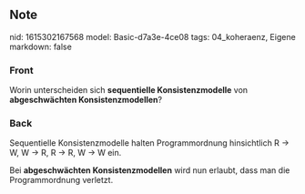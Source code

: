 ## Note
nid: 1615302167568
model: Basic-d7a3e-4ce08
tags: 04_koheraenz, Eigene
markdown: false

### Front
Worin unterscheiden sich <b>sequentielle Konsistenzmodelle</b> von <b>abgeschwächten Konsistenzmodellen</b>?

### Back
Sequentielle Konsistenzmodelle halten Programmordnung hinsichtlich R → W, W → R, R → R, W → W ein.<div>
</div><div>Bei <b>abgeschwächten Konsistenzmodellen</b> wird nun erlaubt, dass man die Programmordnung verletzt.</div>

